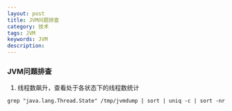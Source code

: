 ```yaml
---
layout: post
title: JVM问题排查
category: 技术
tags: JVM
keywords: JVM
description: 
---
```


### JVM问题排查
1. 线程数飙升，查看处于各状态下的线程数统计

``` 
grep "java.lang.Thread.State" /tmp/jvmdump | sort | uniq -c | sort -nr
``` 